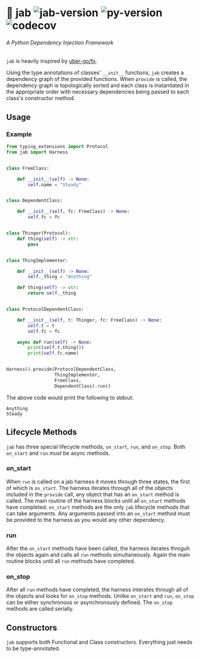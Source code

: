 # 💉  jab ![jab-version](https://img.shields.io/badge/version-0.1.1-orange.svg) ![py-version](https://img.shields.io/badge/python-3.7-blue.svg) ![codecov](https://img.shields.io/badge/coverage-82%25-yellowgreen.svg)
###### A Python Dependency Injection Framework

`jab` is heavily inspired by [uber-go/fx](https://github.com/uber-go/fx).

Using the type annotations of classes' `__init__` functions, `jab` creates a dependency graph of the provided functions. When `provide` is called, the dependency graph is topologically sorted and each class is instantiated in the appropriate order with necessary dependencies being passed to each class's constructor method.

## Usage
### Example
```python
from typing_extensions import Protocol
from jab import Harness


class FreeClass:

    def __init__(self) -> None:
        self.name = "Steady"


class DependentClass:

    def __init__(self, fc: FreeClass) -> None:
        self.fc = fc


class Thinger(Protocol):
    def thing(self) -> str:
        pass


class ThingImplementer:

    def __init__(self) -> None:
        self._thing = "Anything"

    def thing(self) -> str:
        return self._thing


class ProtocolDependentClass:

    def __init__(self, t: Thinger, fc: FreeClass) -> None:
        self.t = t
        self.fc = fc

    async def run(self) -> None:
        print(self.t.thing())
        print(self.fc.name)


Harness().provide(ProtocolDependentClass,
                  ThingImplementer,
                  FreeClass,
                  DependentClass).run()
```

The above code would print the following to stdout:

```
Anything
Steady
```

## Lifecycle Methods

`jab` has three special lifecycle methods, `on_start`, `run`, and `on_stop`. Both `on_start` and `run` _must_ be async methods.

### on_start

When `run` is called on a jab harness it moves through three states, the first of which is `on_start`. The harness iterates through all of the objects included in the `provide` call, any object that has an `on_start` method is called. The main routine of the harness blocks until all `on_start` methods have completed. `on_start` methods are the only `jab` lifecycle methods that can take arguments. Any arguments passed into an `on_start` method must be provided to the harness as you would any other dependency.

### run

After the `on_start` methods have been called, the harness iterates throguh the objects again and calls all `run` methods simultaneously. Again the main routine blocks until all `run` methods have completed.

### on_stop

After all `run` methods have completed, the harness interates through all of the objects and looks for `on_stop` methods. Unlike `on_start` and `run`, `on_stop` can be either synchronous or asynchronously defined. The `on_stop` methods are called serially.

## Constructors

`jab` supports both Functional and Class constructors. Everything just needs to be type-annotated.

